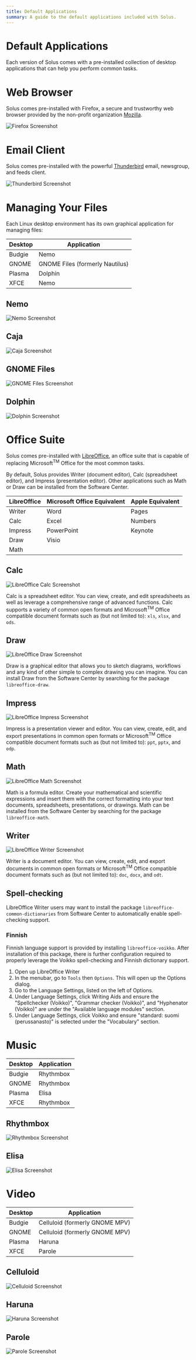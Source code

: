 ```yaml
---
title: Default Applications
summary: A guide to the default applications included with Solus.
---
```


# Default Applications

Each version of Solus comes with a pre-installed collection of desktop applications that can help you perform common tasks.

# Web Browser

Solus comes pre-installed with Firefox, a secure and trustworthy web browser provided by the non-profit organization [Mozilla](https://www.mozilla.org/).

![Firefox Screenshot](default-applications/firefox.jpg)

# Email Client

Solus comes pre-installed with the powerful [Thunderbird](https://www.mozilla.org/thunderbird/) email, newsgroup, and feeds client.

![Thunderbird Screenshot](default-applications/thunderbird.jpg)

# Managing Your Files

Each Linux desktop environment has its own graphical application for managing files:

| Desktop | Application                     |
| ------- | ------------------------------- |
| Budgie  | Nemo                            |
| GNOME   | GNOME Files (formerly Nautilus) |
| Plasma  | Dolphin                         |
| XFCE    | Nemo                            |

## Nemo

![Nemo Screenshot](default-applications/nemo.jpg)

## Caja

![Caja Screenshot](default-applications/caja.jpg)

## GNOME Files

![GNOME Files Screenshot](default-applications/nautilus.jpg)

## Dolphin

![Dolphin Screenshot](default-applications/dolphin.jpg)

# Office Suite

Solus comes pre-installed with [LibreOffice](https://www.libreoffice.org), an office suite that is capable of replacing Microsoft<sup>TM</sup> Office for the most common tasks.

By default, Solus provides Writer (document editor), Calc (spreadsheet editor), and Impress (presentation editor). Other applications such as Math or Draw can be installed from the Software Center.

| LibreOffice | Microsoft Office Equivalent | Apple Equivalent |
| ----------- | --------------------------- | ---------------- |
| Writer      | Word                        | Pages            |
| Calc        | Excel                       | Numbers          |
| Impress     | PowerPoint                  | Keynote          |
| Draw        | Visio                       |                  |
| Math        |                             |                  |

## Calc

![LibreOffice Calc Screenshot](default-applications/libreoffice-calc.jpg)

Calc is a spreadsheet editor. You can view, create, and edit spreadsheets as well as leverage a comprehensive range of advanced functions. Calc supports a variety of common open formats and Microsoft<sup>TM</sup> Office compatible document formats such as (but not limited to): `xls`, `xlsx`, and `ods`.

## Draw

![LibreOffice Draw Screenshot](default-applications/libreoffice-draw.jpg)

Draw is a graphical editor that allows you to sketch diagrams, workflows and any kind of other simple to complex drawing you can imagine. You can install Draw from the Software Center by searching for the package `libreoffice-draw`.

## Impress

![LibreOffice Impress Screenshot](default-applications/libreoffice-impress.jpg)

Impress is a presentation viewer and editor. You can view, create, edit, and export presentations in common open formats or Microsoft<sup>TM</sup> Office compatible document formats such as (but not limited to): `ppt`, `pptx`, and `odp`.

## Math

![LibreOffice Math Screenshot](default-applications/libreoffice-math.jpg)

Math is a formula editor. Create your mathematical and scientific expressions and insert them with the correct formatting into your text documents, spreadsheets, presentations, or drawings. Math can be installed from the Software Center by searching for the package `libreoffice-math`.

## Writer

![LibreOffice Writer Screenshot](default-applications/libreoffice-writer.jpg)

Writer is a document editor. You can view, create, edit, and export documents in common open formats or Microsoft<sup>TM</sup> Office compatible document formats such as (but not limited to): `doc`, `docx`, and `odt`.

## Spell-checking

LibreOffice Writer users may want to install the package `libreoffice-common-dictionaries` from Software Center to automatically enable spell-checking support.

### Finnish

Finnish language support is provided by installing `libreoffice-voikko`. After installation of this package, there is further configuration required to properly leverage the Voikko spell-checking and Finnish dictionary support.

1. Open up LibreOffice Writer
2. In the menubar, go to `Tools` then `Options`. This will open up the Options dialog.
3. Go to the Language Settings, listed on the left of Options.
4. Under Language Settings, click Writing Aids and ensure the "Spellchecker (Voikko)", "Grammar checker (Voikko)", and "Hyphenator (Voikko)" are under the "Available language modules" section.
5. Under Language Settings, click Voikko and ensure "standard: suomi (perussanasto)" is selected under the "Vocabulary" section.

# Music

| Desktop | Application |
| ------- | ----------- |
| Budgie  | Rhythmbox   |
| GNOME   | Rhythmbox   |
| Plasma  | Elisa       |
| XFCE    | Rhythmbox   |

## Rhythmbox

![Rhythmbox Screenshot](default-applications/rhythmbox.jpg)

## Elisa

![Elisa Screenshot](default-applications/elisa.jpg)

# Video

| Desktop | Application                    |
| ------- | ------------------------------ |
| Budgie  | Celluloid (formerly GNOME MPV) |
| GNOME   | Celluloid (formerly GNOME MPV) |
| Plasma  | Haruna                         |
| XFCE    | Parole                         |

## Celluloid

![Celluloid Screenshot](default-applications/celluloid.webp)

## Haruna

![Haruna Screenshot](default-applications/haruna.jpg)

## Parole

![Parole Screenshot](default-applications/parole.png)
